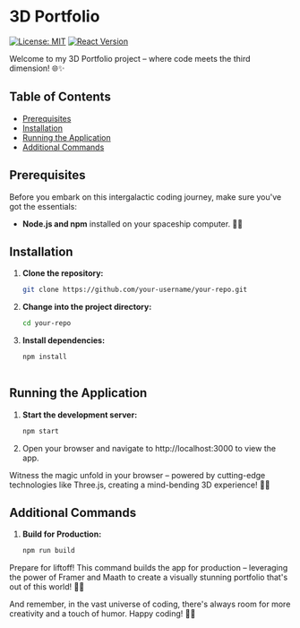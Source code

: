 # 3D Portfolio

[![License: MIT](https://img.shields.io/badge/License-MIT-blue.svg)](https://opensource.org/licenses/MIT)
[![React Version](https://img.shields.io/badge/React-17.0.2-blue.svg)](https://reactjs.org/)

Welcome to my 3D Portfolio project – where code meets the third dimension! 🌐✨

## Table of Contents

- [Prerequisites](#prerequisites)
- [Installation](#installation)
- [Running the Application](#running-the-application)
- [Additional Commands](#additional-commands)



## Prerequisites

Before you embark on this intergalactic coding journey, make sure you've got the essentials:

- **Node.js and npm** installed on your spaceship computer. 🚀🔧

## Installation

1. **Clone the repository:**

   ```bash
   git clone https://github.com/your-username/your-repo.git

2. **Change into the project directory:**

   ```bash
   cd your-repo

3. **Install dependencies:**

   ```bash
   npm install
     
## Running the Application

1. **Start the development server:**

   ```bash
   npm start

2. Open your browser and navigate to http://localhost:3000 to view the app.

Witness the magic unfold in your browser – powered by cutting-edge technologies like Three.js, creating a mind-bending 3D experience! 🌟🚀

## Additional Commands

1. **Build for Production:**

   ```bash
   npm run build
Prepare for liftoff! This command builds the app for production – leveraging the power of Framer and Maath to create a visually stunning portfolio that's out of this world! 🚀🌌

And remember, in the vast universe of coding, there's always room for more creativity and a touch of humor. Happy coding! 🚀🌟
   














